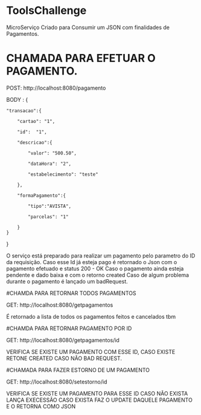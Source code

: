 # ToolsChallenge

MicroServiço Criado para Consumir um JSON com finalidades de Pagamentos.


# CHAMADA PARA EFETUAR O PAGAMENTO.

POST: http://localhost:8080/pagamento

BODY :  {

	"transacao":{

		"cartao": "1",

		"id":  "1",

		"descricao":{

			"valor": "500.50",

			"dataHora": "2",

			"estabelecimento": "teste"

		},

		"formaPagamento":{

			"tipo":"AVISTA",

			"parcelas": "1"

		}
	}
}


O serviço está preparado para realizar um pagamento pelo parametro do ID da requisição.
Caso esse Id já esteja pago é retornado o Json  com o pagamento efetuado e status 200 - OK 
Caso o pagamento ainda esteja pendente e dado baixa e com o retorno created
Caso de algum problema durante o pagamento é lançado um badRequest.

#CHAMDA PARA RETORNAR TODOS PAGAMENTOS 

GET: http://localhost:8080/getpagamentos

É retornado a lista de todos os pagamentos feitos e cancelados tbm


#CHAMDA PARA RETORNAR PAGAMENTO POR ID 

GET: http://localhost:8080/getpagamentos/id

VERIFICA SE EXISTE UM PAGAMENTO COM ESSE ID, CASO EXISTE RETONE CREATED CASO NÃO BAD REQUEST.

#CHAMADA PARA FAZER ESTORNO DE UM PAGAMENTO

GET: http://localhost:8080/setestorno/id

VERIFICA SE EXISTE UM PAGAMENTO PARA ESSE ID CASO NÃO EXISTA LANÇA EXECESSÃO
CASO EXISTA FAZ O UPDATE DAQUELE PAGAMENTO E O RETORNA COMO JSON



